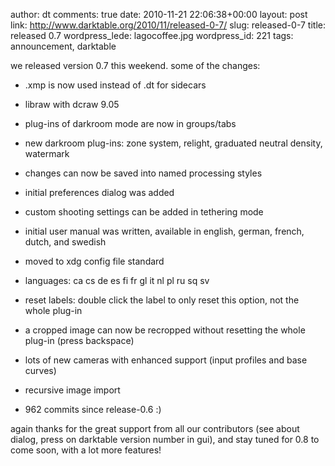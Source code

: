 author: dt
comments: true
date: 2010-11-21 22:06:38+00:00
layout: post
link: http://www.darktable.org/2010/11/released-0-7/
slug: released-0-7
title: released 0.7
wordpress_lede: lagocoffee.jpg
wordpress_id: 221
tags: announcement, darktable

we released version 0.7 this weekend. some of the changes:



	
  * .xmp is now used instead of .dt for sidecars

	
  * libraw with dcraw 9.05

	
  * plug-ins of darkroom mode are now in groups/tabs

	
  * new darkroom plug-ins: zone system, relight, graduated neutral density, watermark

	
  * changes can now be saved into named processing styles

	
  * initial preferences dialog was added

	
  * custom shooting settings can be added in tethering mode

	
  * initial user manual was written, available in english, german, french, dutch, and swedish

	
  * moved to xdg config file standard

	
  * languages: ca cs de es fi fr gl it nl pl ru sq sv

	
  * reset labels: double click the label to only reset this option, not the whole plug-in

	
  * a cropped image can now be recropped without resetting the whole plug-in (press backspace)

	
  * lots of new cameras with enhanced support (input profiles and base curves)

	
  * recursive image import

	
  * 962 commits since release-0.6 :)


again thanks for the great support from all our contributors (see about dialog, press on darktable version number in gui), and stay tuned for 0.8 to come soon, with a lot more features!
